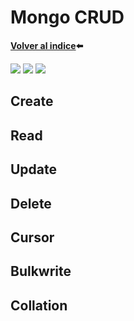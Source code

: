 # Mongo CRUD
**[Volver al indice](../readme.md#listado):arrow_left:**
<div class="images">
    <img src="https://img.shields.io/badge/MongoDB-000000?style=for-the-badge&logo=mongodb&logoColor=4EA94B">
    <img src="https://img.shields.io/badge/Markdown-000000?style=for-the-badge&logo=markdown&logoColor=white">
    <img src="https://img.shields.io/badge/Shell_Script-121011?style=for-the-badge&logo=gnu-bash&logoColor=white">
</div>

## Create
### 
## Read
###
## Update
###
## Delete
###
## Cursor
###
## Bulkwrite
###
## Collation
###



